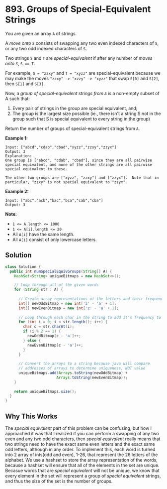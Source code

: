 # 893. Groups of Special-Equivalent Strings

You are given an array `A` of strings.

A *move onto `S`* consists of swapping any two even indexed characters of `S`, or any two odd indexed characters of `S`.

Two strings `S` and `T` are *special-equivalent* if after any number of *moves onto `S`*, `S == T`.

For example, `S = "zzxy"` and `T = "xyzz"` are special-equivalent because we may make the moves `"zzxy" -> "xzzy" -> "xyzz"` that swap `S[0]` and `S[2]`, then `S[1]` and `S[3]`.

Now, a *group of special-equivalent strings from `A`* is a non-empty subset of A such that:

1. Every pair of strings in the group are special equivalent, and;
2. The group is the largest size possible (ie., there isn't a string S not in the group such that S is special equivalent to every string in the group)

Return the number of groups of special-equivalent strings from `A`.

**Example 1:**

```
Input: ["abcd","cdab","cbad","xyzz","zzxy","zzyx"]
Output: 3
Explanation: 
One group is ["abcd", "cdab", "cbad"], since they are all pairwise special equivalent, and none of the other strings are all pairwise special equivalent to these.

The other two groups are ["xyzz", "zzxy"] and ["zzyx"].  Note that in particular, "zzxy" is not special equivalent to "zzyx".
```

**Example 2:**

```
Input: ["abc","acb","bac","bca","cab","cba"]
Output: 3
```

 

**Note:**

- `1 <= A.length <= 1000`
- `1 <= A[i].length <= 20`
- All `A[i]` have the same length.
- All `A[i]` consist of only lowercase letters.

## Solution

```java
class Solution {
  public int numSpecialEquivGroups(String[] A) {
    HashSet<String> uniqueBitmaps = new HashSet<>();

    // Loop through all of the given words
    for (String str : A) {
      
      // Create array representations of the letters and their frequency
      int[] newOddBitmap = new int['z' - 'a' + 1];
      int[] newEvenBitmap = new int['z' - 'a' + 1];
      
      // Loop through each char in the string to add it's frequency to the respectivearray
      for (int i = 0; i < str.length(); i++) {
        char c = str.charAt(i);
        if (i % 2 == 1) {
          newOddBitmap[c - 'a']++;
        } else {
          newEvenBitmap[c - 'a']++;
        }
      }
      
      // Convert the arrays to a string because java will compare
      // addresses of arrays to determine uniqueness, NOT value
      uniqueBitmaps.add(Arrays.toString(newOddBitmap) + 
                       Arrays.toString(newEvenBitmap));
    }
    
    return uniqueBitmaps.size();
  }
}
```



## Why This Works

The *special equivalent* part of this problem can be confusing, but how I approached it was that I realized if you can perform a swapping of any two even and any two odd characters, then *special equivalent* really means that two strings need to have the exact same even letters and the exact same odd letters, although in any order. To implement this, each word is turned into 2 array of ints(odd and even), 1-26, that represent the 26 letters of the alphabet. We use a hashset to store the array representation of the words, because a hashset will ensure that all of the elements in the set are unique. Becasue words that are *special equivalent* will not be unique, we know that every element in the set will represent a group of *special equivalent* strings, and thus the size of the set is the number of groups.


